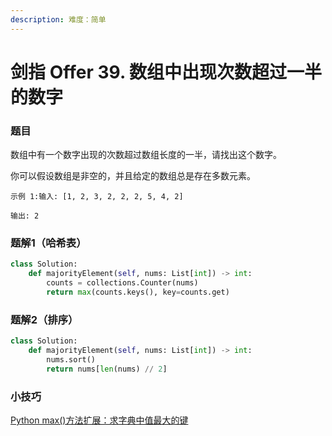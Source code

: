 ```yaml
---
description: 难度：简单
---
```


# 剑指 Offer 39. 数组中出现次数超过一半的数字

### 题目

数组中有一个数字出现的次数超过数组长度的一半，请找出这个数字。

你可以假设数组是非空的，并且给定的数组总是存在多数元素。

`示例 1:输入: [1, 2, 3, 2, 2, 2, 5, 4, 2]`&#x20;

`输出: 2`

### 题解1（哈希表）

```python
class Solution:
    def majorityElement(self, nums: List[int]) -> int:
        counts = collections.Counter(nums)
        return max(counts.keys(), key=counts.get)

```

### 题解2（排序）

```python
class Solution:
    def majorityElement(self, nums: List[int]) -> int:
        nums.sort()
        return nums[len(nums) // 2]

```

### 小技巧

[Python max()方法扩展：求字典中值最大的键](https://www.cnblogs.com/QianyuQian/p/13667965.html)
